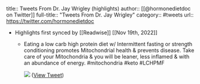 title:: Tweets From Dr. Jay Wrigley (highlights)
author:: [[@hormonedietdoc on Twitter]]
full-title:: "Tweets From Dr. Jay Wrigley"
category:: #tweets
url:: https://twitter.com/hormonedietdoc

- Highlights first synced by [[Readwise]] [[Nov 19th, 2022]]
	- Eating a low carb high protein diet w/ Intermittent fasting or strength conditioning promotes Mitochondrial health & prevents disease. Take care of your Mitochondria & you will be leaner, less inflamed & with an abundance of energy. #mitochondria #keto #LCHPMF 
	  
	  ![](https://pbs.twimg.com/media/FEAO8XJXEAoODTN.jpg) ([View Tweet](https://twitter.com/hormonedietdoc/status/1459200817748193285))
